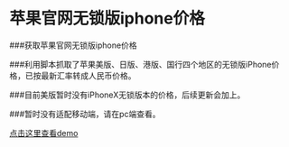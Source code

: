 # 苹果官网无锁版iphone价格

###获取苹果官网无锁版iphone价格

###利用脚本抓取了苹果美版、日版、港版、国行四个地区的无锁版iPhone价格，已按最新汇率转成人民币价格。

###目前美版暂时没有iPhoneX无锁版本的价格，后续更新会加上。

###暂时没有适配移动端，请在pc端查看。

[点击这里查看demo](https://sunbf1987.github.io/css_demo/checkbox/checkbox.html "checkbox美化")

